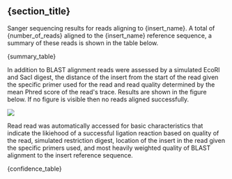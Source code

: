 ## {section_title}

Sanger sequencing results for reads aligning to {insert_name}. A total
of {number_of_reads} aligned to the {insert_name} reference sequence,
a summary of these reads is shown in the table below.

{summary_table}

In addition to BLAST alignment reads were assessed by a simulated
EcoRI and SacI digest, the distance of the insert from the start of
the read given the specific primer used for the read and
read quality determined by the mean Phred score of the read's trace.
Results are shown in the figure below. If no figure is visible then
no reads aligned successfully. 

![]({summary_plot_path})

Read read was automatically accessed for basic characteristics that
indicate the likiehood of a successful ligation reaction based
on quality of the read, simulated restriction digest,
location of the insert in the read given the specific primers used,
and most heavily weighted quality of BLAST alignment to the insert
reference sequence.

{confidence_table}

